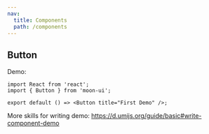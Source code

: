 ```yaml
---
nav:
  title: Components
  path: /components
---
```


## Button

Demo:

```tsx
import React from 'react';
import { Button } from 'moon-ui';

export default () => <Button title="First Demo" />;
```

More skills for writing demo: https://d.umijs.org/guide/basic#write-component-demo
